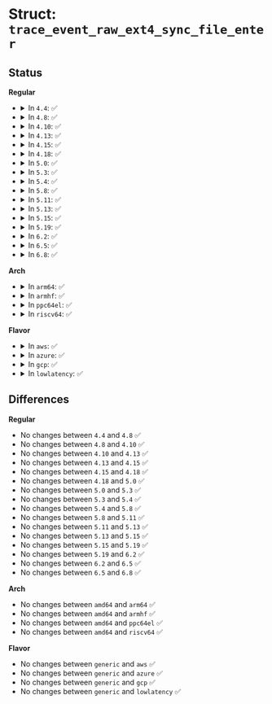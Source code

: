 # Struct: <code>trace_event_raw_ext4_sync_file_enter</code>

## Status
<b>Regular</b>
<ul>
<li>
<details>
<summary>In <code>4.4</code>: ✅</summary>

```c
struct trace_event_raw_ext4_sync_file_enter {
    struct trace_entry ent;
    dev_t dev;
    ino_t ino;
    ino_t parent;
    int datasync;
    char __data[0];
};
```
</details>
</li>
<li>
<details>
<summary>In <code>4.8</code>: ✅</summary>

```c
struct trace_event_raw_ext4_sync_file_enter {
    struct trace_entry ent;
    dev_t dev;
    ino_t ino;
    ino_t parent;
    int datasync;
    char __data[0];
};
```
</details>
</li>
<li>
<details>
<summary>In <code>4.10</code>: ✅</summary>

```c
struct trace_event_raw_ext4_sync_file_enter {
    struct trace_entry ent;
    dev_t dev;
    ino_t ino;
    ino_t parent;
    int datasync;
    char __data[0];
};
```
</details>
</li>
<li>
<details>
<summary>In <code>4.13</code>: ✅</summary>

```c
struct trace_event_raw_ext4_sync_file_enter {
    struct trace_entry ent;
    dev_t dev;
    ino_t ino;
    ino_t parent;
    int datasync;
    char __data[0];
};
```
</details>
</li>
<li>
<details>
<summary>In <code>4.15</code>: ✅</summary>

```c
struct trace_event_raw_ext4_sync_file_enter {
    struct trace_entry ent;
    dev_t dev;
    ino_t ino;
    ino_t parent;
    int datasync;
    char __data[0];
};
```
</details>
</li>
<li>
<details>
<summary>In <code>4.18</code>: ✅</summary>

```c
struct trace_event_raw_ext4_sync_file_enter {
    struct trace_entry ent;
    dev_t dev;
    ino_t ino;
    ino_t parent;
    int datasync;
    char __data[0];
};
```
</details>
</li>
<li>
<details>
<summary>In <code>5.0</code>: ✅</summary>

```c
struct trace_event_raw_ext4_sync_file_enter {
    struct trace_entry ent;
    dev_t dev;
    ino_t ino;
    ino_t parent;
    int datasync;
    char __data[0];
};
```
</details>
</li>
<li>
<details>
<summary>In <code>5.3</code>: ✅</summary>

```c
struct trace_event_raw_ext4_sync_file_enter {
    struct trace_entry ent;
    dev_t dev;
    ino_t ino;
    ino_t parent;
    int datasync;
    char __data[0];
};
```
</details>
</li>
<li>
<details>
<summary>In <code>5.4</code>: ✅</summary>

```c
struct trace_event_raw_ext4_sync_file_enter {
    struct trace_entry ent;
    dev_t dev;
    ino_t ino;
    ino_t parent;
    int datasync;
    char __data[0];
};
```
</details>
</li>
<li>
<details>
<summary>In <code>5.8</code>: ✅</summary>

```c
struct trace_event_raw_ext4_sync_file_enter {
    struct trace_entry ent;
    dev_t dev;
    ino_t ino;
    ino_t parent;
    int datasync;
    char __data[0];
};
```
</details>
</li>
<li>
<details>
<summary>In <code>5.11</code>: ✅</summary>

```c
struct trace_event_raw_ext4_sync_file_enter {
    struct trace_entry ent;
    dev_t dev;
    ino_t ino;
    ino_t parent;
    int datasync;
    char __data[0];
};
```
</details>
</li>
<li>
<details>
<summary>In <code>5.13</code>: ✅</summary>

```c
struct trace_event_raw_ext4_sync_file_enter {
    struct trace_entry ent;
    dev_t dev;
    ino_t ino;
    ino_t parent;
    int datasync;
    char __data[0];
};
```
</details>
</li>
<li>
<details>
<summary>In <code>5.15</code>: ✅</summary>

```c
struct trace_event_raw_ext4_sync_file_enter {
    struct trace_entry ent;
    dev_t dev;
    ino_t ino;
    ino_t parent;
    int datasync;
    char __data[0];
};
```
</details>
</li>
<li>
<details>
<summary>In <code>5.19</code>: ✅</summary>

```c
struct trace_event_raw_ext4_sync_file_enter {
    struct trace_entry ent;
    dev_t dev;
    ino_t ino;
    ino_t parent;
    int datasync;
    char __data[0];
};
```
</details>
</li>
<li>
<details>
<summary>In <code>6.2</code>: ✅</summary>

```c
struct trace_event_raw_ext4_sync_file_enter {
    struct trace_entry ent;
    dev_t dev;
    ino_t ino;
    ino_t parent;
    int datasync;
    char __data[0];
};
```
</details>
</li>
<li>
<details>
<summary>In <code>6.5</code>: ✅</summary>

```c
struct trace_event_raw_ext4_sync_file_enter {
    struct trace_entry ent;
    dev_t dev;
    ino_t ino;
    ino_t parent;
    int datasync;
    char __data[0];
};
```
</details>
</li>
<li>
<details>
<summary>In <code>6.8</code>: ✅</summary>

```c
struct trace_event_raw_ext4_sync_file_enter {
    struct trace_entry ent;
    dev_t dev;
    ino_t ino;
    ino_t parent;
    int datasync;
    char __data[0];
};
```
</details>
</li>
</ul>
<b>Arch</b>
<ul>
<li>
<details>
<summary>In <code>arm64</code>: ✅</summary>

```c
struct trace_event_raw_ext4_sync_file_enter {
    struct trace_entry ent;
    dev_t dev;
    ino_t ino;
    ino_t parent;
    int datasync;
    char __data[0];
};
```
</details>
</li>
<li>
<details>
<summary>In <code>armhf</code>: ✅</summary>

```c
struct trace_event_raw_ext4_sync_file_enter {
    struct trace_entry ent;
    dev_t dev;
    ino_t ino;
    ino_t parent;
    int datasync;
    char __data[0];
};
```
</details>
</li>
<li>
<details>
<summary>In <code>ppc64el</code>: ✅</summary>

```c
struct trace_event_raw_ext4_sync_file_enter {
    struct trace_entry ent;
    dev_t dev;
    ino_t ino;
    ino_t parent;
    int datasync;
    char __data[0];
};
```
</details>
</li>
<li>
<details>
<summary>In <code>riscv64</code>: ✅</summary>

```c
struct trace_event_raw_ext4_sync_file_enter {
    struct trace_entry ent;
    dev_t dev;
    ino_t ino;
    ino_t parent;
    int datasync;
    char __data[0];
};
```
</details>
</li>
</ul>
<b>Flavor</b>
<ul>
<li>
<details>
<summary>In <code>aws</code>: ✅</summary>

```c
struct trace_event_raw_ext4_sync_file_enter {
    struct trace_entry ent;
    dev_t dev;
    ino_t ino;
    ino_t parent;
    int datasync;
    char __data[0];
};
```
</details>
</li>
<li>
<details>
<summary>In <code>azure</code>: ✅</summary>

```c
struct trace_event_raw_ext4_sync_file_enter {
    struct trace_entry ent;
    dev_t dev;
    ino_t ino;
    ino_t parent;
    int datasync;
    char __data[0];
};
```
</details>
</li>
<li>
<details>
<summary>In <code>gcp</code>: ✅</summary>

```c
struct trace_event_raw_ext4_sync_file_enter {
    struct trace_entry ent;
    dev_t dev;
    ino_t ino;
    ino_t parent;
    int datasync;
    char __data[0];
};
```
</details>
</li>
<li>
<details>
<summary>In <code>lowlatency</code>: ✅</summary>

```c
struct trace_event_raw_ext4_sync_file_enter {
    struct trace_entry ent;
    dev_t dev;
    ino_t ino;
    ino_t parent;
    int datasync;
    char __data[0];
};
```
</details>
</li>
</ul>

## Differences
<b>Regular</b>
<ul>
<li>
No changes between <code>4.4</code> and <code>4.8</code> ✅
</li>
<li>
No changes between <code>4.8</code> and <code>4.10</code> ✅
</li>
<li>
No changes between <code>4.10</code> and <code>4.13</code> ✅
</li>
<li>
No changes between <code>4.13</code> and <code>4.15</code> ✅
</li>
<li>
No changes between <code>4.15</code> and <code>4.18</code> ✅
</li>
<li>
No changes between <code>4.18</code> and <code>5.0</code> ✅
</li>
<li>
No changes between <code>5.0</code> and <code>5.3</code> ✅
</li>
<li>
No changes between <code>5.3</code> and <code>5.4</code> ✅
</li>
<li>
No changes between <code>5.4</code> and <code>5.8</code> ✅
</li>
<li>
No changes between <code>5.8</code> and <code>5.11</code> ✅
</li>
<li>
No changes between <code>5.11</code> and <code>5.13</code> ✅
</li>
<li>
No changes between <code>5.13</code> and <code>5.15</code> ✅
</li>
<li>
No changes between <code>5.15</code> and <code>5.19</code> ✅
</li>
<li>
No changes between <code>5.19</code> and <code>6.2</code> ✅
</li>
<li>
No changes between <code>6.2</code> and <code>6.5</code> ✅
</li>
<li>
No changes between <code>6.5</code> and <code>6.8</code> ✅
</li>
</ul>
<b>Arch</b>
<ul>
<li>
No changes between <code>amd64</code> and <code>arm64</code> ✅
</li>
<li>
No changes between <code>amd64</code> and <code>armhf</code> ✅
</li>
<li>
No changes between <code>amd64</code> and <code>ppc64el</code> ✅
</li>
<li>
No changes between <code>amd64</code> and <code>riscv64</code> ✅
</li>
</ul>
<b>Flavor</b>
<ul>
<li>
No changes between <code>generic</code> and <code>aws</code> ✅
</li>
<li>
No changes between <code>generic</code> and <code>azure</code> ✅
</li>
<li>
No changes between <code>generic</code> and <code>gcp</code> ✅
</li>
<li>
No changes between <code>generic</code> and <code>lowlatency</code> ✅
</li>
</ul>
